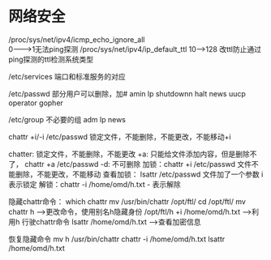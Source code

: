 # 网络安全

/proc/sys/net/ipv4/icmp_echo_ignore_all  
	0--->1无法ping探测
/proc/sys/net/ipv4/ip_default_ttl
	10-->128 改ttl防止通过ping探测的ttl检测系统类型

/etc/services 端口和标准服务的对应

/etc/passwd 部分用户可以删除，加#
amin lp shutdownn halt news uucp operator gopher

/etc/group 不必要的组
adm lp news 

chattr +i/-i /etc/passwd  锁定文件，不能删除，不能更改，不能移动+i

chatter: 锁定文件，不能删除，不能更改
        +a:  只能给文件添加内容，但是删除不了，
              chattr +a  /etc/passwd
        -d:      不可删除
        加锁：chattr +i  /etc/passwd       文件不能删除，不能更改，不能移动
        查看加锁： lsattr /etc/passwd      文件加了一个参数 i 表示锁定
        解锁：chattr -i /home/omd/h.txt    - 表示解除

隐藏chattr命令：
which chattr
mv /usr/bin/chattr  /opt/ftl/
cd /opt/ftl/ 
mv chattr h    -->更改命令，使用别名h隐藏身份
/opt/ftl/h +i /home/omd/h.txt   -->利用h 行驶chattr命令
lsattr /home/omd/h.txt    -->查看加密信息

恢复隐藏命令
mv h /usr/bin/chattr
chattr -i /home/omd/h.txt
lsattr /home/omd/h.txt